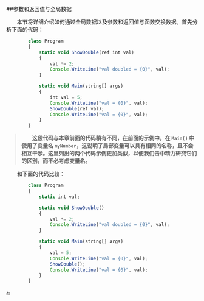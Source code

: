 ##参数和返回值与全局数据

&emsp;&emsp;本节将详细介绍如何通过全局数据以及参数和返回值与函数交换数据。首先分析下面的代码：

```javascript
        class Program
        {
            static void ShowDouble(ref int val)
            {
                val *= 2;
                Console.WriteLine("val doubled = {0}", val);
            }

            static void Main(string[] args)
            {
                int val = 5;
                Console.WriteLine("val = {0}", val);
                ShowDouble(ref val);
                Console.WriteLine("val = {0}", val);
            }
        }
```

>&emsp;&emsp;**这段代码与本章前面的代码稍有不同，在前面的示例中，在 `Main()` 中使用了变量名 `myNumber`，这说明了局部变量可以具有相同的名称，且不会相互干涉。这里列出的两个代码示例更加类似，以便我们击中精力研究它们的区别，而不必考虑变量名。**

&emsp;&emsp;和下面的代码比较：

```javascript
        class Program
        {
            static int val;

            static void ShowDouble()
            {
                val *= 2;
                Console.WriteLine("val doubled = {0}", val);
            }

            static void Main(string[] args)
            {
                val = 5;
                Console.WriteLine("val = {0}", val);
                ShowDouble();
                Console.WriteLine("val = {0}", val);
            }
        }
```




🔚